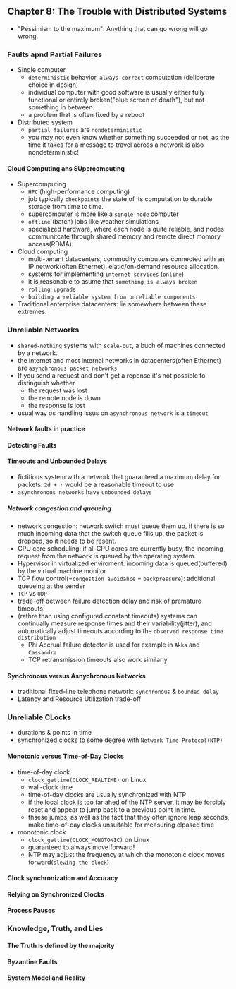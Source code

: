 ## Chapter 8: The Trouble with Distributed Systems
- "Pessimism to the maximum": Anything that can go wrong will go wrong.

### Faults apnd Partial Failures
- Single computer
  - `deterministic` behavior, `always-correct` computation (deliberate choice in design)
  - individual computer with good software is usually either fully functional or entirely broken("blue screen of death"), but not something in between.
  - a problem that is often fixed by a reboot
- Distributed system
  - `partial failures` are `nondeterministic` 
  - you may not even know whether something succeeded or not, as the time it takes for a message to travel across a network is also nondeterministic!

#### Cloud Computing ans SUpercomputing
- Supercomputing
  - `HPC` (high-performance computing)
  - job typically `checkpoints` the state of its computation to durable storage from time to time.
  - supercomputer is more like a `single-node` computer
  - `offline` (batch) jobs like weather simulations
  - specialized hardware, where each node is quite reliable, and nodes communitcate through shared memory and remote direct momory access(RDMA).
- Cloud computing
  - multi-tenant datacenters, commodity computers connected with an IP network(often Ethernet), elatic/on-demand resource allocation.
  - systems for implementing `internet services` (`online`)
  - it is reasonable to asume that `something is always broken`
  - `rolling upgrade`
  - `building a reliable system from unreliable components`
- Traditional enterprise datacenters: lie somewhere between these extremes.

### Unreliable Networks
- `shared-nothing` systems with `scale-out`, a buch of machines connected by a network.
- the internet and most internal networks in datacenters(often Ethernet) are `asynchronous packet networks`
- If you send a request and don't get a reponse it's not possible to distinguish whether
  - the request was lost
  - the remote node is down
  - the response is lost
- usual way os handling issus on `asynchronous network` is a `timeout`

#### Network faults in practice

#### Detecting Faults

#### Timeouts and Unbounded Delays
- fictitious system with a network that guaranteed a maximum delay for packets: `2d + r` would be a reasonable timeout to use
- `asynchronous networks` have `unbounded delays`

##### Network congestion and queueing
- network congestion: network switch must queue them up, if there is so much incoming data that the switch queue fills up, the packet is dropped, so it needs to be resent.
- CPU core scheduling: if all CPU cores are currently busy, the incoming request from the network is queued by the operating system.
- Hypervisor in virtualized enviroment: incoming data is queued(buffered) by the virtual machine monitor
- TCP flow control(=`congestion avoidance` = `backpressure`): additional queueing at the sender
- `TCP` vs `UDP`
- trade-off between failure detection delay and risk of premature timeouts.
- (rathre than using configured constant timeouts) systems can continually measure response times and their variability(jitter), and automatically adjust timeouts according to the `observed response time distribution`
  - Phi Accrual failure detector is used for example in `Akka` and `Cassandra`
  - TCP retransmission timeouts also work similarly

#### Synchronous versus Asnychronous Networks
- traditional fixed-line telephone network: `synchronous` & `bounded delay`
- Latency and Resource Utilization trade-off

### Unreliable CLocks
- durations & points in time
- synchronized clocks to some degree with `Network Time Protocol(NTP)`
#### Monotonic versus Time-of-Day Clocks
- time-of-day clock
  - `clock_gettime(CLOCK_REALTIME)` on Linux
  - wall-clock time
  - time-of-day clocks are usually synchronized with NTP
  - if the local clock is too far ahed of the NTP server, it may be forcibly reset and appear to jump back to a previous point in time.
  - thsese jumps, as well as the fact that they often ignore leap seconds, make time-of-day clocks unsuitable for measuring elpased time
- monotonic clock
  - `clock_gettime(CLOCK_MONOTONIC)` on Linux
  - guaranteed to always move forward!
  - NTP may adjust the frequency at which the monotonic clock moves forward(`slewing the clock`)
#### Clock synchronization and Accuracy
#### Relying on Synchronized Clocks
#### Process Pauses

### Knowledge, Truth, and Lies
#### The Truth is defined by the majority
#### Byzantine Faults
#### System Model and Reality
